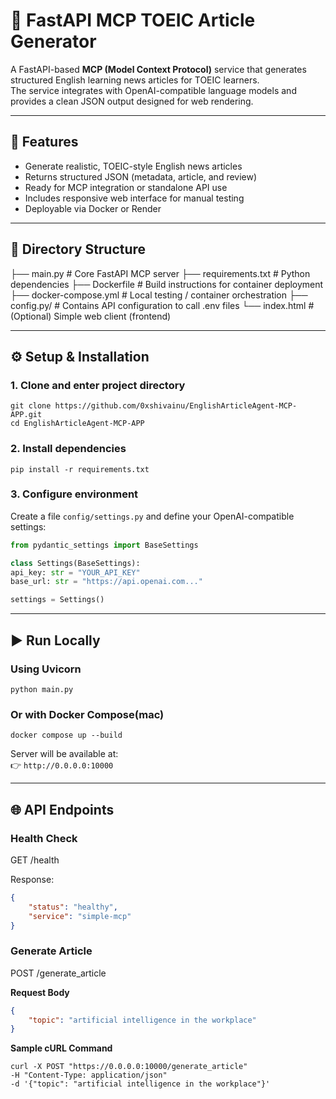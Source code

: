 # 📰 FastAPI MCP TOEIC Article Generator

A FastAPI-based **MCP (Model Context Protocol)** service that generates structured English learning news articles for TOEIC learners.  
The service integrates with OpenAI-compatible language models and provides a clean JSON output designed for web rendering.

---

## 🚀 Features

- Generate realistic, TOEIC-style English news articles
- Returns structured JSON (metadata, article, and review)
- Ready for MCP integration or standalone API use
- Includes responsive web interface for manual testing
- Deployable via Docker or Render

---

## 🧩 Directory Structure

├── main.py # Core FastAPI MCP server
├── requirements.txt # Python dependencies
├── Dockerfile # Build instructions for container deployment
├── docker-compose.yml # Local testing / container orchestration
├── config.py/ # Contains API configuration to call .env files
└── index.html # (Optional) Simple web client (frontend)



---

## ⚙️ Setup & Installation

### 1. Clone and enter project directory

```
git clone https://github.com/0xshivainu/EnglishArticleAgent-MCP-APP.git
cd EnglishArticleAgent-MCP-APP
```

### 2. Install dependencies
```
pip install -r requirements.txt
```

### 3. Configure environment

Create a file `config/settings.py` and define your OpenAI-compatible settings:
```python
from pydantic_settings import BaseSettings

class Settings(BaseSettings):
api_key: str = "YOUR_API_KEY"
base_url: str = "https://api.openai.com..."

settings = Settings()
```

---

## ▶️ Run Locally

### Using Uvicorn

```
python main.py
```
### Or with Docker Compose(mac)
```
docker compose up --build
```

Server will be available at:  
👉 `http://0.0.0.0:10000`

---

## 🌐 API Endpoints

### Health Check

GET /health

Response:
```json
{
    "status": "healthy",
    "service": "simple-mcp"
}
```

### Generate Article

POST /generate_article

**Request Body**
```json
{
    "topic": "artificial intelligence in the workplace"
}
```
**Sample cURL Command**
```shell
curl -X POST "https://0.0.0.0:10000/generate_article"
-H "Content-Type: application/json"
-d '{"topic": "artificial intelligence in the workplace"}'
```